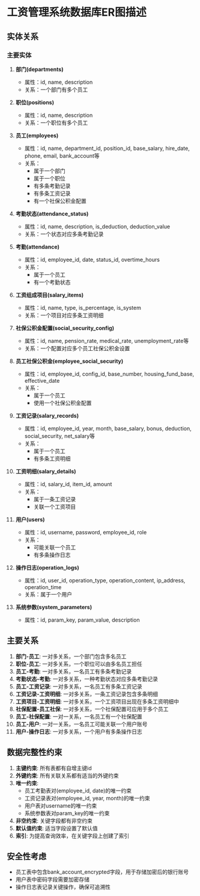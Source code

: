 # 工资管理系统数据库ER图描述

## 实体关系

### 主要实体
1. **部门(departments)**
   - 属性：id, name, description
   - 关系：一个部门有多个员工

2. **职位(positions)**
   - 属性：id, name, description
   - 关系：一个职位有多个员工

3. **员工(employees)**
   - 属性：id, name, department_id, position_id, base_salary, hire_date, phone, email, bank_account等
   - 关系：
     - 属于一个部门
     - 属于一个职位
     - 有多条考勤记录
     - 有多条工资记录
     - 有一个社保公积金配置

4. **考勤状态(attendance_status)**
   - 属性：id, name, description, is_deduction, deduction_value
   - 关系：一个状态对应多条考勤记录

5. **考勤(attendance)**
   - 属性：id, employee_id, date, status_id, overtime_hours
   - 关系：
     - 属于一个员工
     - 有一个考勤状态

6. **工资组成项目(salary_items)**
   - 属性：id, name, type, is_percentage, is_system
   - 关系：一个项目对应多条工资明细

7. **社保公积金配置(social_security_config)**
   - 属性：id, name, pension_rate, medical_rate, unemployment_rate等
   - 关系：一个配置对应多个员工社保公积金设置

8. **员工社保公积金(employee_social_security)**
   - 属性：id, employee_id, config_id, base_number, housing_fund_base, effective_date
   - 关系：
     - 属于一个员工
     - 使用一个社保公积金配置

9. **工资记录(salary_records)**
   - 属性：id, employee_id, year, month, base_salary, bonus, deduction, social_security, net_salary等
   - 关系：
     - 属于一个员工
     - 有多条工资明细

10. **工资明细(salary_details)**
    - 属性：id, salary_id, item_id, amount
    - 关系：
      - 属于一条工资记录
      - 关联一个工资项目

11. **用户(users)**
    - 属性：id, username, password, employee_id, role
    - 关系：
      - 可能关联一个员工
      - 有多条操作日志

12. **操作日志(operation_logs)**
    - 属性：id, user_id, operation_type, operation_content, ip_address, operation_time
    - 关系：属于一个用户

13. **系统参数(system_parameters)**
    - 属性：id, param_key, param_value, description

## 主要关系

1. **部门-员工**: 一对多关系，一个部门包含多名员工
2. **职位-员工**: 一对多关系，一个职位可以由多名员工担任
3. **员工-考勤**: 一对多关系，一名员工有多条考勤记录
4. **考勤状态-考勤**: 一对多关系，一种考勤状态对应多条考勤记录
5. **员工-工资记录**: 一对多关系，一名员工有多条工资记录
6. **工资记录-工资明细**: 一对多关系，一条工资记录包含多条明细
7. **工资项目-工资明细**: 一对多关系，一个工资项目出现在多条工资明细中
8. **社保配置-员工社保**: 一对多关系，一个社保配置可应用于多个员工
9. **员工-社保配置**: 一对一关系，一名员工有一个社保配置
10. **员工-用户**: 一对一关系，一名员工可能关联一个用户账号
11. **用户-操作日志**: 一对多关系，一个用户有多条操作日志

## 数据完整性约束

1. **主键约束**: 所有表都有自增主键id
2. **外键约束**: 所有关联关系都有适当的外键约束
3. **唯一约束**:
   - 员工考勤表对(employee_id, date)的唯一约束
   - 工资记录表对(employee_id, year, month)的唯一约束
   - 用户表对username的唯一约束
   - 系统参数表对param_key的唯一约束
4. **非空约束**: 关键字段都有非空约束
5. **默认值约束**: 适当字段设置了默认值
6. **索引**: 为提高查询效率，在关键字段上创建了索引

## 安全性考虑

- 员工表中包含bank_account_encrypted字段，用于存储加密后的银行账号
- 用户表中密码字段需要加密存储
- 操作日志表记录关键操作，确保可追溯性 